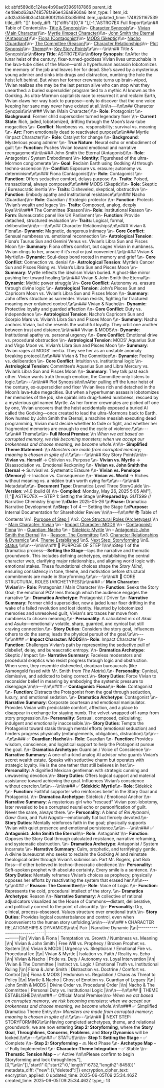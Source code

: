 id: abfd589d6c124ee4b90ae93969187866
parent_id: 4e48ebd63aa748578fa96e436a8960a6
item_type: 1
item_id: a3d2a3556b3c414b900f2fb533c85694
item_updated_time: 1748251167539
title_diff: "[]"
body_diff: "[{\"diffs\":[[0,\"# \"],[-1,\"ASTRO7EX Full Report\\\n\\\n## Table of Contents\\\n- [Title & Synopsis](#title--synopsis)\\\n- [Character Synopsis](#character-synopsis)\\\n- [Vivian (Main Character)](#vivian-main-character)\\\n- [Myrtle (Impact Character)](#myrtle-impact-character)\\\n- [John Smith the Eternal (Antagonist)](#john-smith-the-eternal-antagonist)\\\n- [Fiona (Contagonist)](#fiona-contagonist)\\\n- [MODS (Skeptic)](#mods-skeptic)\\\n- [Nacho (Guardian)](#nacho-guardian)\\\n- [The Committee (Reason)](#the-committee-reason)\\\n- [Character Relationships](#character-relationships)\\\n- [Plot Synopsis](#plot-synopsis)\\\n- [Theme](#theme)\\\n- [Key Story Points](#key-story-points)\\\n\\\n---\\\n\\\n## Title & Synopsis\\\n\\\n**Story Title**: ASTRO7EX\\\n\\\n**Story Synopsis**:  \\\nAfter the lunar heist of the century, fixer-turned-goddess Vivian lives untouchable in the lava-tube cities of the Moon—until a hyperhuman assassin lobotomizes the memory of the job and leaves her for dead. She’s saved by a mysterious young admirer and sinks into drugs and distraction, numbing the hole the heist left behind. But when her former crewmate turns up brain-wiped, Vivian realizes she may be the last person alive who can stop what they unearthed: a buried supersoldier program tied to a mythic AI known as the Godking. As ultra-Mormon capitalists race to resurrect it and reclaim Earth, Vivian claws her way back to purpose—only to discover that the one voice keeping her sane may never have existed at all.\\\n\\\n---\\\n\\\n## Character Synopsis\\\n\\\n### Vivian (Main Character)\\\n- **Role**: Protagonist  \\\n- **Background**: Former child supersoldier turned legendary fixer  \\\n- **Current State**: Rich, jaded, lobotomized, drifting through the Moon’s lava-tube megacities  \\\n- **Conflict**: Numbness vs. responsibility; survival vs. meaning  \\\n- **Arc**: From emotionally dead to reactivated purpose\\\n\\\n### Myrtle (Impact Character)\\\n- **Role**: Catalyst for change  \\\n- **Background**: Mysterious young admirer  \\\n- **True Nature**: Neural echo or embodiment of guilt  \\\n- **Function**: Pushes Vivian toward emotional and narrative reengagement\\\n\\\n### John Smith the Eternal (Antagonist)\\\n- **Role**: Antagonist / System Embodiment  \\\n- **Identity**: Figurehead of the ultra-Mormon conglomerate  \\\n- **Goal**: Reclaim Earth using Godking AI through techno-ascension  \\\n- **Conflict**: Exposure vs. erasure; autonomy vs. determinism\\\n\\\n### Fiona (Contagonist)\\\n- **Role**: Contagonist  \\\n- **Function**: Offers seductive comfort, delays purpose  \\\n- **Traits**: Poised, transactional, always composed\\\n\\\n### MODS (Skeptic)\\\n- **Role**: Skeptic / Bureaucratic inertia  \\\n- **Traits**: Disheveled, skeptical, obstructive  \\\n- **Function**: Embody apathy and institutional resistance\\\n\\\n### Nacho (Guardian)\\\n- **Role**: Guardian / Strategic protector  \\\n- **Function**: Protects Vivian’s wealth and legacy  \\\n- **Traits**: Composed, analog, deeply loyal\\\n\\\n### The Committee (Reason)\\\n- **Role**: Institutional Reason  \\\n- **Form**: Bureaucratic panel like UK Parliament  \\\n- **Function**: Provide detached, structured evaluation  \\\n- **Traits**: Logical, formal, deliberative\\\n\\\n---\\\n\\\n## Character Relationships\\\n\\\n### Vivian & Fiona\\\n- **Dynamic**: Magnetic, dangerous intimacy  \\\n- **Core Conflict**: Sensual numbness vs. emotional reconnection  \\\n- **Astrological Tension**: Fiona’s Taurus Sun and Gemini Venus vs. Vivian’s Libra Sun and Pisces Moon  \\\n- **Summary**: Fiona offers comfort, but cages Vivian in numbness. Vivian clings to her, unsure if it’s real or just convenient.\\\n\\\n### Vivian & Myrtle\\\n- **Dynamic**: Soul-deep bond rooted in memory and grief  \\\n- **Core Conflict**: Connection vs. denial  \\\n- **Astrological Tension**: Myrtle’s Cancer Sun and Pisces Rising vs. Vivian’s Libra Sun and Pisces Moon  \\\n- **Summary**: Myrtle reflects the idealism Vivian buried. A ghost-like mirror pushing her toward healing.\\\n\\\n### Vivian & John Smith the Eternal\\\n- **Dynamic**: Mythic power struggle  \\\n- **Core Conflict**: Autonomy vs. erasure through divine logic  \\\n- **Astrological Tension**: John’s Pisces Sun and Capricorn Moon vs. Vivian’s Libra Sun and Pisces Moon  \\\n- **Summary**: John offers structure as surrender. Vivian resists, fighting for fractured meaning over ordained control.\\\n\\\n### Vivian & Nacho\\\n- **Dynamic**: Protective loyalty and guarded affection  \\\n- **Core Conflict**: Duty vs. independence  \\\n- **Astrological Tension**: Nacho’s Capricorn Sun and Scorpio Mars vs. Vivian’s Libra Sun and Pisces Moon  \\\n- **Summary**: Nacho anchors Vivian, but she resents the watchful loyalty. They orbit one another between trust and distance.\\\n\\\n### Vivian & MODS\\\n- **Dynamic**: Institutional apathy vs. personal urgency  \\\n- **Core Conflict**: Emotional drive vs. procedural obstruction  \\\n- **Astrological Tension**: MODS’ Aquarius Sun and Virgo Moon vs. Vivian’s Libra Sun and Pisces Moon  \\\n- **Summary**: Vivian rages at MODS’ inertia. They see her as an unstable anomaly breaking protocol.\\\n\\\n### Vivian & The Committee\\\n- **Dynamic**: Feeling vs. deliberation  \\\n- **Core Conflict**: Intuition vs. institutional logic  \\\n- **Astrological Tension**: Committee’s Aquarius Sun and Libra Mercury vs. Vivian’s Libra Sun and Pisces Moon  \\\n- **Summary**: They talk past each other. Vivian wants truth through emotion, the Committee only listens to logic.\\\n\\\n---\\\n\\\n## Plot Synopsis\\\n\\\nAfter pulling off the lunar heist of the century, ex-supersoldier and fixer Vivian lives rich and detached in the Moon’s lava-tube megacities. But when a hyperhuman assassin lobotomizes her memories of the job, she spirals into drug-fueled numbness, rescued by a mysterious girl named Myrtle. As her former crewmates are picked off one by one, Vivian uncovers that the heist accidentally exposed a buried AI called the Godking—once created to lead the ultra-Mormons back to Earth. Now hunted by John Smith the Eternal, a machine messiah executing dead programming, Vivian must decide whether to fade or fight, and whether her fragmented memories are enough to end the cycle of violence.\\\n\\\n---\\\n\\\n## Theme\\\n\\\n- **Full Moral Premise**:  \\\n  *When we act based on corrupted memory, we risk becoming monsters; when we accept our brokenness and choose meaning, we become whole.*\\\n\\\n- **Simplified Theme Statement**:  \\\n  *Monsters are made from corrupted memory; meaning is chosen in spite of it.*\\\n\\\n---\\\n\\\n## Key Story Points\\\n\\\n- **Vivian vs. Herself** → Oblivion vs. Purpose  \\\n- **Vivian vs. Myrtle** → Disassociation vs. Emotional Reckoning  \\\n- **Vivian vs. John Smith the Eternal** → Survival vs. Systematic Erasure  \\\n- **Vivian vs. Penelope (Memory)** → Inaction vs. Consequence  \\\n- **Vivian vs. World** → Riches without meaning vs. a hidden truth worth dying for\\\n\\\n---\\\n\\\n## Metadata\\\n\\\n- **Document Type**: Dramatica Level Three StoryGuide  \\\n- **Version**: v4.0 (build 8)  \\\n- **Compiled**: Monday, May 26, 2025 5:05 AM\"],[1,\"📡 ASTRO7EX — STEP 1: Setting the Stage  \\\n**Prepared by:** GUTS99 // Narrative Chemistry Engine  \\\n**Date:** 2025-05-26  \\\n**Phase:** Dramatica Narrative Development  \\\n**Step:** 1 of 4 — Setting the Stage  \\\n**Purpose:** Internal Documentation for Shareholder Review  \\\n\\\n---\\\n\\\n## 📚 Table of Contents  \\\n1. [Purpose of Step 1](#purpose-of-step-1)  \\\n2. [Core Structural Roles (Archetypes)](#core-structural-roles-archetypes)  \\\n   - [Main Character: Vivian](#main-character-vivian)  \\\n   - [Impact Character: MODS](#impact-character-mods)  \\\n   - [Contagonist: Fiona](#contagonist-fiona)  \\\n   - [Guardian: Nacho](#guardian-nacho)  \\\n   - [Sidekick: Myrtle](#sidekick-myrtle)  \\\n   - [Antagonist: John Smith the Eternal](#antagonist-john-smith-the-eternal)  \\\n   - [Reason: The Committee](#reason-the-committee)  \\\n3. [Character Relationships & Dynamics](#character-relationships--dynamics)  \\\n4. [Theme Established](#theme-established)  \\\n5. [Next Step: Storyforming](#next-step-storyforming)  \\\n6. [Status](#status)  \\\n\\\n---\\\n\\\n\\\n## 🧭 PURPOSE OF STEP 1\\\n\\\nStep 1 of the Dramatica process—**Setting the Stage**—lays the narrative and thematic groundwork. This includes defining archetypes, establishing the central character web, clarifying major relationships, and aligning world logic with emotional stakes. These foundational choices shape the *Story Mind*, ensuring consistency in tone, theme, and motivation before structural commitments are made in Storyforming.\\\n\\\n---\\\n\\\n## 🧱 CORE STRUCTURAL ROLES (ARCHETYPES)\\\n\\\n### ✅ **Main Character: Vivian**\\\n- **Role**: Protagonist / Main Character  \\\n- **Function**: Seeks the Story Goal; the emotional POV lens through which the audience engages the narrative  \\\n- **Dramatica Archetype**: Protagonist / Driver  \\\n- **Narrative Summary**: Former child supersoldier, now a jaded lunar fixer drifting in the wake of a failed revolution and lost identity. Haunted by lobotomized memories and unresolved guilt, Vivian's arc traces her move from numbness to chosen meaning.\\\n- **Personality**: A calculated mix of *Akali* and *Asuka*—emotionally volatile, sharp, guarded, and cynical but still craving connection.\\\n- **Story Duties**: Considers the story goal, influences others to do the same; leads the physical pursuit of the goal.\\\n\\\n---\\\n\\\n### ✅ **Impact Character: MODS**\\\n- **Role**: Impact Character  \\\n- **Function**: Challenges Vivian’s path by representing the seductive pull of disbelief, delay, and bureaucratic entropy.  \\\n- **Dramatica Archetype**: Skeptic / Impact  \\\n- **Narrative Summary**: Faceless moderators and procedural skeptics who resist progress through logic and obstruction. When seen, they resemble disheveled, deadpan bureaucrats (like Asmongold fused with Mr. Smith from *The Matrix*).\\\n- **Personality**: Cynical, dismissive, and addicted to being correct.\\\n- **Story Duties**: Force Vivian to reconsider belief in meaning by embodying the systemic pressure to disengage.\\\n\\\n---\\\n\\\n### ✅ **Contagonist: Fiona**\\\n- **Role**: Contagonist  \\\n- **Function**: Distracts the Protagonist from the goal through seduction, luxury, and emotional sedation.  \\\n- **Dramatica Archetype**: Contagonist  \\\n- **Narrative Summary**: Corporate courtesan and emotional manipulator. Provides Vivian with predictable comfort, affection, and a place to disappear in exchange for staying numb. The velvet-wrapped off-ramp from story progression.\\\n- **Personality**: Sensual, composed, calculating; indulgent and emotionally inaccessible.\\\n- **Story Duties**: Tempts the Protagonist toward stasis through mental efforts (emotional seduction) and hinders progress physically (entanglements, obligations, distraction).\\\n\\\n---\\\n\\\n### ✅ **Guardian: Nacho**\\\n- **Role**: Guardian  \\\n- **Function**: Provides wisdom, conscience, and logistical support to help the Protagonist pursue the goal.  \\\n- **Dramatica Archetype**: Guardian / Voice of Conscience  \\\n- **Narrative Summary**: A one-of-a-kind analog AI advisor who guards Vivian’s secret wealth estate. Speaks with seductive charm but operates with strategic loyalty. He is the one tether that still believes in her.\\\n- **Personality**: A dignified Mexican gentleman with strategic cunning and unwavering devotion.\\\n- **Story Duties**: Offers logical support and material assistance toward achieving the goal. Influences Vivian’s conscience without coercion.\\\n\\\n---\\\n\\\n### ✅ **Sidekick: Myrtle**\\\n- **Role**: Sidekick  \\\n- **Function**: Faithful supporter who reinforces belief in the Story Goal and Protagonist.  \\\n- **Dramatica Archetype**: Sidekick / Emotional Anchor  \\\n- **Narrative Summary**: A mysterious girl who “rescued” Vivian post-lobotomy, later revealed to be a corrupted neural echo or personification of guilt. Never the same, always there.  \\\n- **Personality**: A blend of *Rei Ayanami*, *Gawr Gura*, and *Yuki Nagato*—emotionally flat but fiercely devoted.\\\n- **Story Duties**: Mentally reinforces faith in the goal; physically supports Vivian with quiet presence and emotional persistence.\\\n\\\n---\\\n\\\n### ✅ **Antagonist: John Smith the Eternal**\\\n- **Role**: Antagonist  \\\n- **Function**: Opposes the Story Goal through calculated resistance, narrative reframing, and systematic obstruction.  \\\n- **Dramatica Archetype**: Antagonist / System Incarnate  \\\n- **Narrative Summary**: Calm, prophetic, and terrifyingly gentle. A divine bureaucrat who seeks to reclaim the Godking AI and reinstate theological order through Vivian’s submission. Part Mr. Rogers, part Bob Ross—if either believed in techno-theocratic obedience.\\\n- **Personality**: Soft-spoken prophet with absolute certainty. Every smile is a sentence.  \\\n- **Story Duties**: Mentally reframes Vivian’s choices as prophecy; physically opposes her efforts by reactivating the system that erased her.\\\n\\\n---\\\n\\\n### ✅ **Reason: The Committee**\\\n- **Role**: Voice of Logic  \\\n- **Function**: Represents the cold, procedural intellect of the story.  \\\n- **Dramatica Archetype**: Reason  \\\n- **Narrative Summary**: A collective of rational adjudicators visualized as the House of Commons—distant, deliberative, and politically correct to the point of absurdity.  \\\n- **Personality**: Dry, clinical, process-obsessed. Values structure over emotional truth.\\\n- **Story Duties**: Provides logical counterbalance and control, even when inconvenient to the human story unfolding.\\\n\\\n---\\\n\\\n## 🌀 CHARACTER RELATIONSHIPS & DYNAMICS\\\n\\\n| Pair                         | Narrative Dynamic                                              |\\\n|------------------------------|----------------------------------------------------------------|\\\n| Vivian & Fiona               | Temptation vs. Growth / Numbness vs. Meaning                  |\\\n| Vivian & John Smith          | Free Will vs. Prophecy / Broken Prophet vs. System             |\\\n| Vivian & MODS                | Urgency vs. Skepticism / Emotional Fire vs. Procedural Ice     |\\\n| Vivian & Myrtle              | Isolation vs. Faith / Reality vs. Echo                         |\\\n| Vivian & Nacho               | Pride vs. Duty / Autonomy vs. Loyal Intervention               |\\\n| Vivian & The Committee       | Instinct vs. Logic / Emotional Truth vs. Institutional Ruling  |\\\n| Fiona & John Smith           | Distraction vs. Doctrine / Comfort vs. Control                 |\\\n| Fiona & MODS                 | Hedonism vs. Regulation / Chaos as Threat to Policy            |\\\n| Myrtle & Nacho               | Ghost of Emotion vs. Guardian of Legacy                        |\\\n| John Smith & MODS            | Divine Order vs. Procedural Order                              |\\\n| Nacho & The Committee        | Personal Duty vs. Institutional Logic                          |\\\n\\\n---\\\n\\\n## 🧭 THEME ESTABLISHED\\\n\\\n### ✅ Official Moral Premise:\\\n> *When we act based on corrupted memory, we risk becoming monsters; when we accept our brokenness and choose meaning, we become whole.*\\\n\\\n### ✅ Simplified Dramatica Theme Entry:\\\n> *Monsters are made from corrupted memory; meaning is chosen in spite of it.*\\\n\\\n---\\\n\\\n## 🔮 NEXT STEP: STORYFORMING\\\n\\\nHaving completed archetypes, theme, and relational groundwork, we are now entering **Step 2: Storyforming**, where the **Story Goal**, **Throughlines**, **Concerns**, **Problems**, and **Story Dynamics** will be locked.\\\n\\\n---\\\n\\\n## ✅ STATUS\\\n\\\n- **Step 1: Setting the Stage** – ✅ Complete  \\\n- **Step 2: Storyforming** – 🔜 Next Phase  \\\n- **Archetype Map** – ✅ Fully Implemented  \\\n- **Character-Theme Integration** – ✅ Stable  \\\n- **Thematic Tension Map** – ✅ Active  \\\n\\\nPlease confirm to begin Storyforming and lock throughlines.\"],[0,\"\\\n\\\n\"]],\"start1\":0,\"start2\":0,\"length1\":6732,\"length2\":8458}]"
metadata_diff: {"new":{},"deleted":[]}
encryption_cipher_text: 
encryption_applied: 0
updated_time: 2025-06-05T09:25:34.462Z
created_time: 2025-06-05T09:25:34.462Z
type_: 13